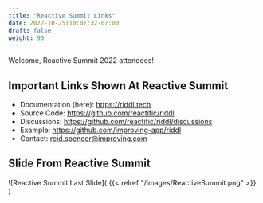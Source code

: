 ```yaml
---
title: "Reactive Summit Links"
date: 2022-10-25T10:07:32-07:00
draft: false
weight: 90
---
```


Welcome, Reactive Summit 2022 attendees!

## Important Links Shown At Reactive Summit

* Documentation (here): https://riddl.tech
* Source Code: https://github.com/reactific/riddl
* Discussions: https://github.com/reactific/riddl/discussions
* Example: https://github.com/improving-app/riddl
* Contact: reid.spencer@improving.com

## Slide From Reactive Summit

![Reactive Summit Last Slide]( {{< relref "/images/ReactiveSummit.png" >}} )
